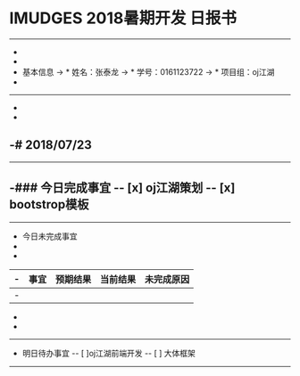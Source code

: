 # IMUDGES 2018暑期开发 日报书
--------
-
-
- 基本信息
-> * 姓名：张泰龙
-> * 学号：0161123722
-> * 项目组：oj江湖
-
--------
-
-
-# 2018/07/23
-
--------
-### 今日完成事宜
-- [x]  oj江湖策划
-- [x]  bootstrop模板
-
------
- 今日未完成事宜
-
-
-| 事宜     |预期结果| 当前结果  | 未完成原因   | 
-| --------   | -----:  | -----:  | :----:  |
-|    |   |   |   |
-
-
-------
- 明日待办事宜
-- [ ]oj江湖前端开发
-- [ ] 大体框架
--------
